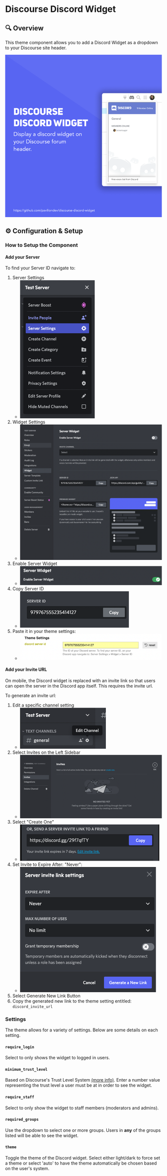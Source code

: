# Discourse Discord Widget

## 🔍 Overview

This theme component allows you to add a Discord Widget as a dropdown to your Discourse site header.

![Banner Image](.github/images/banner.png)

## ⚙️ Configuration & Setup

### How to Setup the Component

#### Add your Server

To find your Server ID navigate to:

1. Server Settings
   - ![Server Settings](.github/images/server-settings.png)
2. Widget Settings
   - ![Widget Settings](.github/images/widget-settings.png)
3. Enable Server Widget
   - ![Enable Widget](.github/images/enable-server-widget.png)
4. Copy Server ID
   - ![Server ID](.github/images/server-id.png)
5. Paste it in your theme settings:
   - ![Server ID Theme](.github/images/server-id-theme.png)

#### Add your Invite URL

On mobile, the Discord widget is replaced with an invite link so that users can open the server in the Discord app itself. This requires the invite url.

To generate an invite url:

1. Edit a specific channel setting
   - ![Edit Channel](.github/images/edit-channel.png)
2. Select Invites on the Left Sidebar
   - ![Invite Sidebar](.github/images/select-invites.png)
3. Select "Create One"
   - ![Edit Invite Link](.github/images/edit-invite-link.png)
4. Set Invite to Expire After: "Never":
   - ![Edit Invite Expiration](.github/images/invite-no-expiry.png)
5. Select Generate New Link Button
6. Copy the generated new link to the theme setting entitled: `discord_invite_url`

### Settings

The theme allows for a variety of settings. Below are some details on each setting.

#### `require_login`

Select to only shows the widget to logged in users.

#### `minimum_trust_level`

Based on Discourse's Trust Level System [(more info)](https://blog.discourse.org/2018/06/understanding-discourse-trust-levels/). Enter a number value representing the trust level a user must be at in order to see the widget.

#### `require_staff`

Select to only show the widget to staff members (moderators and admins).

#### `required_groups`

Use the dropdown to select one or more groups. Users in **any** of the groups listed will be able to see the widget.

#### `theme`

Toggle the theme of the Discord widget. Select either light/dark to force set a theme or select 'auto' to have the theme automatically be chosen based on the user's system.